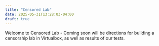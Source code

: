 ```yaml
---
title: "Censored Lab"
date: 2025-05-31T13:28:03-04:00
draft: true
---
```

Welcome to Censored Lab - Coming soon will be directions for building a censorship lab in Virtualbox, as well as results of our tests.

